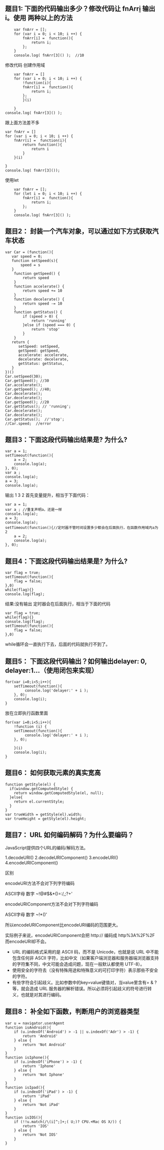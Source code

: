 ## 题目1: 下面的代码输出多少？修改代码让 fnArr[i]() 输出 i。使用 两种以上的方法

```
    var fnArr = [];
    for (var i = 0; i < 10; i ++) {
        fnArr[i] =  function(){
    	    return i;
        };
    }
    console.log( fnArr[3]() );  //10
```
修改代码
创建作用域
```
    var fnArr = []
    for (var i = 0; i < 10; i ++) {
        !function(i){
        fnArr[i] =  function(){
            return i;
        };
        }(i)
        
    }
console.log( fnArr[3]() ); 
```
跟上面方法差不多
```
var fnArr = []
for (var i = 0; i < 10; i ++) {
    fnArr[i] =  function(i){
        return function(){
            return i 
        }
    }(i)
    
}
console.log( fnArr[3]());  
```
使用let
```
    var fnArr = [];
    for (let i = 0; i < 10; i ++) {
        fnArr[i] =  function(){
    	    return i;
        };
    }
    console.log( fnArr[3]() );
```

## 题目2： 封装一个汽车对象，可以通过如下方式获取汽车状态

```
var Car = (function(){
   var speed = 0;
   function setSpeed(s){
       speed = s
   }
    function getSpeed() {
        return speed
    }
    function accelerate() {
        return speed += 10
    }
    function decelerate() {
        return speed -= 10
    }
    function getStatus() {
        if (speed > 0) {
            return 'running'
        }else if (speed === 0) {
            return 'stop'
        }
    }
   return {
      setSpeed: setSpeed,
      getSpeed: getSpeed,
      accelerate: accelerate,
      decelerate: decelerate,
      getStatus: getStatus,
   }
})()
Car.setSpeed(30);
Car.getSpeed(); //30
Car.accelerate();
Car.getSpeed(); //40;
Car.decelerate();
Car.decelerate();
Car.getSpeed(); //20
Car.getStatus(); // 'running';
Car.decelerate(); 
Car.decelerate();
Car.getStatus();  //'stop';
//Car.speed;  //error
```


## 题目3：下面这段代码输出结果是? 为什么?

```
var a = 1;
setTimeout(function(){
    a = 2;
    console.log(a);
}, 0);
var a ;
console.log(a);
a = 3;
console.log(a);
```
输出 1 3 2
首先变量提升，相当于下面代码：
```
var a = 1;
var a ; //重复声明a，还是一样
console.log(a);
a = 3;
console.log(a);
setTimeout(function(){//定时器不管时间设置多少都会在后面执行，在函数作用域内a为2
    a = 2;
    console.log(a);
}, 0);
```

## 题目4：下面这段代码输出结果是? 为什么?

```
var flag = true;
setTimeout(function(){
    flag = false;
},0)
while(flag){}
console.log(flag);
```
结果:没有输出
定时器会在后面执行，相当于下面的代码
```
var flag = true;
while(flag){}
console.log(flag);
setTimeout(function(){
    flag = false;
},0)
```
while循环会一直执行下去，后面的代码就执行不到了。

## 题目5： 下面这段代码输出？如何输出delayer: 0, delayer:1...（使用闭包来实现）

```
for(var i=0;i<5;i++){
	setTimeout(function(){
         console.log('delayer:' + i );
	}, 0);
	console.log(i);
}
```
放在立即执行函数里面
```
for(var i=0;i<5;i++){
    !function (i) {
	setTimeout(function(){
         console.log('delayer:' + i );
	}, 0);
        
    }(i)
	console.log(i);
}
```

## 题目6： 如何获取元素的真实宽高

```
function getStyle(el) { 
  if(window.getComputedStyle) { 
    return window.getComputedStyle(el, null); 
  }else{ 
    return el.currentStyle; 
  } 
} 
var trueWidth = getStyle(el).width;
var trueHeight = getStyle(el).height;
```

## 题目7： URL 如何编码解码？为什么要编码？

JavaScript提供四个URL的编码/解码方法。

1.decodeURI()
2.decodeURIComponent()
3.encodeURI()
4.encodeURIComponent()

区别

encodeURI方法不会对下列字符编码

ASCII字母
数字
~!@#$&*()=:/,;?+'

encodeURIComponent方法不会对下列字符编码

ASCII字母
数字
~!*()'

所以encodeURIComponent比encodeURI编码的范围更大。

实际例子来说，encodeURIComponent会把 http:// 编码成 http%3A%2F%2F 而encodeURI却不会。


 - URL 的编码格式采用的是 ASCII 码，而不是 Unicode，也就是说 URL 中不能包含任何非 ASCII 字符，比如中文（如果客户端浏览器和服务器端浏览器支持的字符集不同，中文可能会造成问题，现在一般默认都使用 UTF-8）。
 - 使用安全的字符去（没有特殊用途和特殊意义的可打印字符）表示那些不安全的字符。
 - 有些字符会引起歧义。比如参数中的key=value键值对，当value里含有= & ? 等，就会造成 URL 服务器的解析错误。所以必须将引起歧义的符号进行转义，也就是对其进行编码。

## 题目8： 补全如下函数，判断用户的浏览器类型

```
var u = navigator.userAgent
function isAndroid(){
    if (u.indexOf('Android') > -1 || u.indexOf('Adr') > -1) {
        return 'Android'
    } else {
        return 'Not Android'
    }
}
function isIphone(){
    if (u.indexOf('iPhone') > -1) {
        return 'Iphone'
    } else {
        return 'Not Iphone'
    }
}
function isIpad(){
    if (u.indexOf('iPad') > -1) {
        return 'iPad'
    } else {
        return 'Not iPad'
    }
}
function isIOS(){
    if (!!u.match(/\(i[^;]+;( U;)? CPU.+Mac OS X/)) {
        return 'IOS'
    } else {
        return 'Not IOS'
    }
}
```